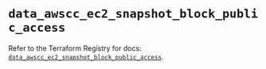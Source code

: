 # `data_awscc_ec2_snapshot_block_public_access`

Refer to the Terraform Registry for docs: [`data_awscc_ec2_snapshot_block_public_access`](https://registry.terraform.io/providers/hashicorp/awscc/0.70.0/docs/data-sources/ec2_snapshot_block_public_access).
